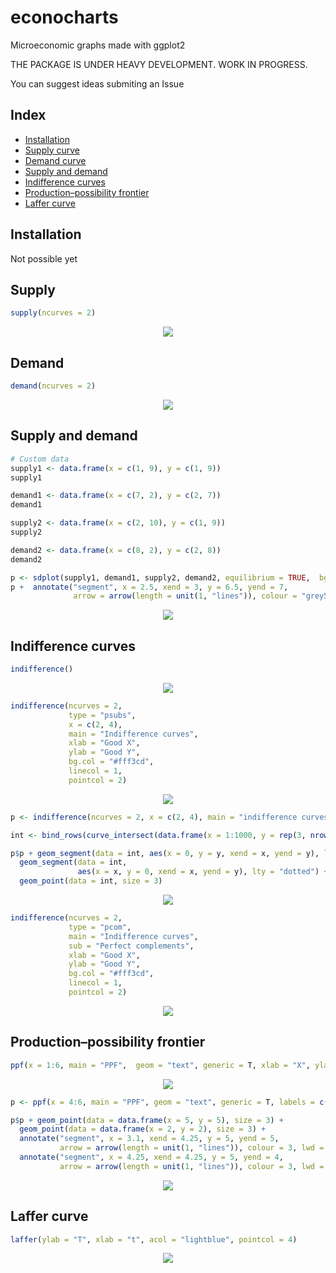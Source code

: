 # econocharts
Microeconomic graphs made with ggplot2

THE PACKAGE IS UNDER HEAVY DEVELOPMENT. WORK IN PROGRESS.

You can suggest ideas submiting an Issue

## Index
- [Installation](#installation)
- [Supply curve](#supply)
- [Demand curve](#demand)
- [Supply and demand](#supply-and-demand)
- [Indifference curves](#indifference-curves)
- [Production–possibility frontier](#production–possibility-frontier)
- [Laffer curve](#laffer-curve)

## Installation
Not possible yet

## Supply

```r
supply(ncurves = 2)
```

<p align="center">
 <img src="https://user-images.githubusercontent.com/67192157/98985645-1e293700-2524-11eb-8fb2-c6383536ffa3.png">
</p>


## Demand

```r
demand(ncurves = 2)
```
<p align="center">
 <img src="https://user-images.githubusercontent.com/67192157/98985736-47e25e00-2524-11eb-8326-b915241e127d.png">
</p>

## Supply and demand

```r
# Custom data
supply1 <- data.frame(x = c(1, 9), y = c(1, 9))
supply1

demand1 <- data.frame(x = c(7, 2), y = c(2, 7))
demand1

supply2 <- data.frame(x = c(2, 10), y = c(1, 9))
supply2

demand2 <- data.frame(x = c(8, 2), y = c(2, 8))
demand2

p <- sdplot(supply1, demand1, supply2, demand2, equilibrium = TRUE,  bg.col = "#fff3cd")
p +  annotate("segment", x = 2.5, xend = 3, y = 6.5, yend = 7,
              arrow = arrow(length = unit(1, "lines")), colour = "grey50")
```

<p align="center">
 <img src="https://user-images.githubusercontent.com/67192157/98985920-824bfb00-2524-11eb-8a0c-f3ccdf0210f9.png">
</p>


## Indifference curves

```r
indifference()
```

<p align="center">
 <img src="https://user-images.githubusercontent.com/67192157/98983912-c2f64500-2521-11eb-8888-b5d740f6b55e.png">
</p>

```r
indifference(ncurves = 2,
             type = "psubs",
             x = c(2, 4),
             main = "Indifference curves",
             xlab = "Good X",
             ylab = "Good Y",
             bg.col = "#fff3cd",
             linecol = 1, 
             pointcol = 2)

```

<p align="center">
 <img src="https://user-images.githubusercontent.com/67192157/98984125-0f418500-2522-11eb-9b44-d8639c601677.png">
</p>

```r
p <- indifference(ncurves = 2, x = c(2, 4), main = "indifference curves", xlab = "Good X", ylab = "Good Y")

int <- bind_rows(curve_intersect(data.frame(x = 1:1000, y = rep(3, nrow(p$curve))), p$curve + 1))

p$p + geom_segment(data = int, aes(x = 0, y = y, xend = x, yend = y), lty = "dotted")  +
  geom_segment(data = int,
               aes(x = x, y = 0, xend = x, yend = y), lty = "dotted") +
  geom_point(data = int, size = 3)
```

<p align="center">
 <img src="https://user-images.githubusercontent.com/67192157/98986762-9d6b3a80-2525-11eb-8734-086d15e8dadd.png">
</p>


```r
indifference(ncurves = 2,
             type = "pcom",
             main = "Indifference curves",
             sub = "Perfect complements",
             xlab = "Good X",
             ylab = "Good Y",
             bg.col = "#fff3cd",
             linecol = 1, 
             pointcol = 2)
```

<p align="center">
 <img src="https://user-images.githubusercontent.com/67192157/98987210-3f8b2280-2526-11eb-8a79-804b9044909c.png">
</p>


## Production–possibility frontier

```r
ppf(x = 1:6, main = "PPF",  geom = "text", generic = T, xlab = "X", ylab = "Y", labels = 1:6, acol = 3)$p
```

<p align="center">
 <img src="https://user-images.githubusercontent.com/67192157/98984970-2f257880-2523-11eb-92f6-9d2e684b0a17.png">
</p>

```r
p <- ppf(x = 4:6, main = "PPF", geom = "text", generic = T, labels = c("A", "B", "C"), xlab = "BIKES", ylab = "CARS", acol  = 3)

p$p + geom_point(data = data.frame(x = 5, y = 5), size = 3) +
  geom_point(data = data.frame(x = 2, y = 2), size = 3) +
  annotate("segment", x = 3.1, xend = 4.25, y = 5, yend = 5,
           arrow = arrow(length = unit(1, "lines")), colour = 3, lwd = 1) +
  annotate("segment", x = 4.25, xend = 4.25, y = 5, yend = 4,
           arrow = arrow(length = unit(1, "lines")), colour = 3, lwd = 1)
```


<p align="center">
 <img src="https://user-images.githubusercontent.com/67192157/98986238-ee2e6380-2524-11eb-9b52-c4e119491e5d.png">
</p>


## Laffer curve
```r
laffer(ylab = "T", xlab = "t", acol = "lightblue", pointcol = 4)
```

<p align="center">
 <img src="https://user-images.githubusercontent.com/67192157/98985326-aeb34780-2523-11eb-9708-61a6694e6d03.png">
</p>
